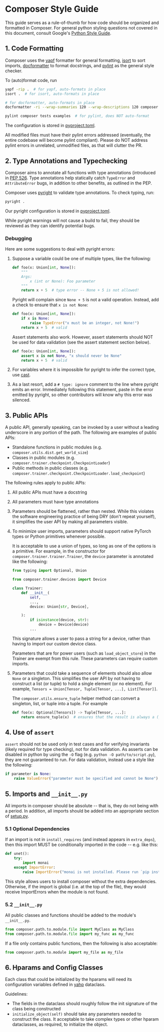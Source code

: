 # Composer Style Guide

This guide serves as a rule-of-thumb for how code should be organized and formatted in Composer.
For general python styling questions not covered in this document, consult Google's
[Python Style Guide](https://google.github.io/styleguide/pyguide.html).

## 1. Code Formatting

Composer uses the [yapf](https://github.com/google/yapf) formatter for general formatting,
[isort](https://github.com/PyCQA/isort) to sort imports,
[docformatter](https://github.com/myint/docformatter) to format docstrings, and
[pylint](https://github.com/PyCQA/pylint) as the general style checker.

To (auto)format code, run

```bash
yapf -rip .  # for yapf, auto-formats in place
isort .  # for isort, auto-formats in place

# for docformatter, auto-formats in place
docformatter -ri --wrap-summaries 120 --wrap-descriptions 120 composer tests examples

pylint composer tests examples  # for pylint, does NOT auto-format

```

The configuration is stored in [pyproject.toml](pyproject.toml).

All modified files must have their pylint errors addressed
(eventually, the entire codebase will become pylint compliant).
Please do NOT address pylint errors in unrelated, unmodified files,
as that will clutter the PR.


## 2. Type Annotations and Typechecking

Composer aims to annotate all functions with type annotations (introduced in
[PEP 526](https://www.python.org/dev/peps/pep-0526/). Type annotations help statically catch `TypeError` and
`AttributeError` bugs, in addition to other benefits, as outlined in the PEP.

Composer uses [pyright](https://github.com/microsoft/pyright)
to validate type annotations. To check typing, run:

```bash
pyright .
```

Our pyright configuration is stored in [pyproject.toml](pyproject.toml).

While pyright warnings will not cause a build to fail, they should be reviewed as they can identify potential bugs.

### Debugging

Here are some suggestions to deal with pyright errors:

1. Suppose a variable could be one of multiple types, like the following:

    ```python
    def foo(x: Union[int, None]):
        """
        Args:
            x (int or None): Foo parameter
        """
        return x + 5  # type error -- None + 5 is not allowed!
    ```

    Pyright will complain since `None + 5` is not a valid operation.
    Instead, add a check to ensure that `x is not None`:

    ```python
    def foo(x: Union[int, None]):
        if x is None:
            raise TypeError("x must be an integer, not None!")
        return x + 5  # valid
    ```

    Assert statements also work. However, assert statements should NOT be used for data validation
    (see the assert statement section below).
    ```python
    def foo(x: Union[int, None]):
        assert x is not None, "x should never be None"
        return x + 5  # valid
    ```

1. For variables where it is impossible for pyright to infer the correct type, use
[cast](https://docs.python.org/3/library/typing.html#typing.cast).
1. As a last resort, add a `# type: ignore` comment to the line where pyright emits an error.
Immediately following this statement, paste in the error emitted by pyright,
so other contributors will know why this error was silenced.


## 3. Public APIs
A public API, generally speaking, can be invoked by a user without a leading underscore in any portion of the path.
The following are examples of public APIs:

* Standalone functions in public modules (e.g. `composer.utils.dist.get_world_size`)
* Classes in public modules (e.g. `composer.trainer.checkpoint.CheckpointLoader`)
* Public methods in public classes (e.g. `composer.trainer.checkpoint.CheckpointLoader.load_checkpoint`)

The following rules apply to public APIs:
1. All public APIs must have a docstring
2. All parameters must have type annotations
3. Parameters should be flattened, rather than nested. While this violates the software engineering practice of
    being DRY (don't repeat yourself), it simplifies the user API by making all parameters visible.
4. To minimize user imports, parameters should support native PyTorch types or Python primitives whenever possible.

    It is acceptable to use a union of types, so long as one of the options is a primitive. For example, in the
    constructor for `composer.trainer.trainer.Trainer`, the `device` parameter is annotated like the following:

    ```python
    from typing import Optional, Union

    from composer.trainer.devices import Device

    class Trainer:
        def __init__(
            self,
            ...,
            device: Union[str, Device],

        ):
            if isinstance(device, str):
                device = Device(device)
            ...
    ```

    This signature allows a user to pass a string for a device,
    rather than having to import our custom device class.

    Parameters that are for power users (such as `load_object_store`) in the Trainer are exempt from this rule.
    These parameters can require custom imports.

1. Parameters that could take a sequence of elements should also allow `None` or a singleton.
    This simplifies the user API by not having to construct a list (or tuple) to hold a single element
    (or no element). For example, `Tensors = Union[Tensor, Tuple[Tensor, ...], List[Tensor]]`.

    The `composer.utils.ensure_tuple` helper method can convert a singleton, list, or tuple into a tuple.
    For example

    ```python
    def foo(x: Optional[Tensors]) -> Tuple[Tensor, ...]:
        return ensure_tuple(x)  # ensures that the result is always a (potentially empty) tuple of tensors
    ```


## 4. Use of `assert`

`assert` should not be used only in test cases and for verifying invariants (likely required for type checking),
not for data validation. As asserts can be disabled in python by using the `-O` flag (e.g. `python -O path/to/script.py`),
they are not guaranteed to run. For data validation, instead use a style like the following:

```python
if parameter is None:
    raise ValueError("parameter must be specified and cannot be None")
```


## 5. Imports and `__init__.py`

All imports in composer should be absolute -- that is, they do not being with a period.
In addition, all imports should be added into an appropriate section of [setup.py](setup.py).

### 5.1 Optional Dependencies

If an import is not in `install_requires` (and instead appears in `extra_deps`), then this import
MUST be conditionally imported in the code -- e.g. like this:

```python
def unet():
    try:
        import monai
    except ImportError:
        raise ImportError("monai is not installed. Please run `pip install composer[unet])
```

This style allows users to install composer without the extra dependencies. Otherwise, if the import is global
(i.e. at the top of the file), they would receive ImportErrors when the module is not found.

### 5.2 `__init__.py`

All public classes and functions should be added to the module's `__init__.py`.

```python
from composer.path.to.module.file import MyClass as MyClass
from composer.path.to.module.file import my_func as my_func
```

If a file only contains public functions, then the following is also acceptable:

```python
from composer.path.to.module import my_file as my_file
```


## 6. Hparams and Config Classes

Each class that could be initialized by the hparams will need its configuration variables defined in
[yahp](https://github.com/mosaicml/yahp) dataclass.

Guidelines:
* The fields in the dataclass should roughly follow the init signature of the class being constructed
* `initialize_object(self)` should take any parameters needed to construct the class. It acceptable to
take complex types or other hparam dataclasses, as required, to initialize the object.
